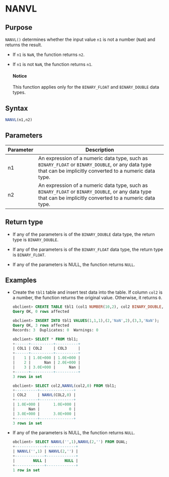 # NANVL

## Purpose

`NANVL()` determines whether the input value `n1` is not a number (`NaN`) and returns the result.

* If `n1` is `NaN`, the function returns `n2`.

* If `n1` is not `NaN`, the function returns `n1`.

  <main id="notice" type='notice'>
    <h4>Notice</h4>
    <p>This function applies only for the <code>BINARY_FLOAT</code> and <code>BINARY_DOUBLE</code> data types. </p>
  </main>

## Syntax

```sql
NANVL(n1,n2)
```

## Parameters

| Parameter | Description |
|----|-------------------------------------------------------------|
| n1 | An expression of a numeric data type, such as `BINARY_FLOAT` or `BINARY_DOUBLE`, or any data type that can be implicitly converted to a numeric data type.  |
| n2 | An expression of a numeric data type, such as `BINARY_FLOAT` or `BINARY_DOUBLE`, or any data type that can be implicitly converted to a numeric data type.  |

## Return type

* If any of the parameters is of the `BINARY_DOUBLE` data type, the return type is `BINARY_DOUBLE`.

* If any of the parameters is of the `BINARY_FLOAT` data type, the return type is `BINARY_FLOAT`.

* If any of the parameters is NULL, the function returns `NULL`.

## Examples

* Create the `tbl1` table and insert test data into the table. If column `col2` is a number, the function returns the original value. Otherwise, it returns `0`.

   ```sql
   obclient> CREATE TABLE tbl1 (col1 NUMBER(10,2), col2 BINARY_DOUBLE, col3 BINARY_FLOAT);
   Query OK, 0 rows affected

   obclient> INSERT INTO tbl1 VALUES(1,1,1),(2,'NaN',2),(3,3,'NaN');
   Query OK, 3 rows affected
   Records: 3  Duplicates: 0  Warnings: 0

   obclient> SELECT * FROM tbl1;
   +------+----------+----------+
   | COL1 | COL2     | COL3     |
   +------+----------+----------+
   |    1 | 1.0E+000 | 1.0E+000 |
   |    2 |      Nan | 2.0E+000 |
   |    3 | 3.0E+000 |      Nan |
   +------+----------+----------+
   3 rows in set

   obclient> SELECT col2,NANVL(col2,0) FROM tbl1;
   +----------+---------------+
   | COL2     | NANVL(COL2,0) |
   +----------+---------------+
   | 1.0E+000 |      1.0E+000 |
   |      Nan |             0 |
   | 3.0E+000 |      3.0E+000 |
   +----------+---------------+
   3 rows in set
   ```

* If any of the parameters is NULL, the function returns `NULL`.

   ```sql
   obclient> SELECT NANVL('',1),NANVL(2,'') FROM DUAL;
   +-------------+-------------+
   | NANVL('',1) | NANVL(2,'') |
   +-------------+-------------+
   |        NULL |        NULL |
   +-------------+-------------+
   1 row in set
   ```
